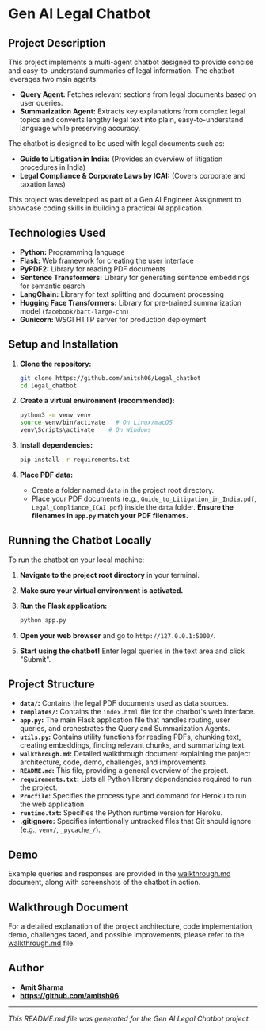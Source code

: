 # Gen AI Legal Chatbot

## Project Description

This project implements a multi-agent chatbot designed to provide concise and easy-to-understand summaries of legal information. The chatbot leverages two main agents:

*   **Query Agent:**  Fetches relevant sections from legal documents based on user queries.
*   **Summarization Agent:** Extracts key explanations from complex legal topics and converts lengthy legal text into plain, easy-to-understand language while preserving accuracy.

The chatbot is designed to be used with legal documents such as:

*   **Guide to Litigation in India:** (Provides an overview of litigation procedures in India)
*   **Legal Compliance & Corporate Laws by ICAI:** (Covers corporate and taxation laws)

This project was developed as part of a Gen AI Engineer Assignment to showcase coding skills in building a practical AI application.

## Technologies Used

*   **Python:** Programming language
*   **Flask:** Web framework for creating the user interface
*   **PyPDF2:** Library for reading PDF documents
*   **Sentence Transformers:** Library for generating sentence embeddings for semantic search
*   **LangChain:** Library for text splitting and document processing
*   **Hugging Face Transformers:** Library for pre-trained summarization model (`facebook/bart-large-cnn`)
*   **Gunicorn:** WSGI HTTP server for production deployment

## Setup and Installation

1.  **Clone the repository:**

    ```bash
    git clone https://github.com/amitsh06/Legal_chatbot
    cd legal_chatbot
    ```
    
2.  **Create a virtual environment (recommended):**

    ```bash
    python3 -m venv venv
    source venv/bin/activate   # On Linux/macOS
    venv\Scripts\activate    # On Windows
    ```

3.  **Install dependencies:**

    ```bash
    pip install -r requirements.txt
    ```

4.  **Place PDF data:**
    *   Create a folder named `data` in the project root directory.
    *   Place your PDF documents (e.g., `Guide_to_Litigation_in_India.pdf`, `Legal_Compliance_ICAI.pdf`) inside the `data` folder. **Ensure the filenames in `app.py` match your PDF filenames.**

## Running the Chatbot Locally

To run the chatbot on your local machine:

1.  **Navigate to the project root directory** in your terminal.
2.  **Make sure your virtual environment is activated.**
3.  **Run the Flask application:**

    ```bash
    python app.py
    ```

4.  **Open your web browser** and go to `http://127.0.0.1:5000/`.
5.  **Start using the chatbot!** Enter legal queries in the text area and click "Submit".

## Project Structure


*   **`data/`:**  Contains the legal PDF documents used as data sources.
*   **`templates/`:** Contains the `index.html` file for the chatbot's web interface.
*   **`app.py`:** The main Flask application file that handles routing, user queries, and orchestrates the Query and Summarization Agents.
*   **`utils.py`:**  Contains utility functions for reading PDFs, chunking text, creating embeddings, finding relevant chunks, and summarizing text.
*   **`walkthrough.md`:**  Detailed walkthrough document explaining the project architecture, code, demo, challenges, and improvements.
*   **`README.md`:**  This file, providing a general overview of the project.
*   **`requirements.txt`:**  Lists all Python library dependencies required to run the project.
*   **`Procfile`:**  Specifies the process type and command for Heroku to run the web application.
*   **`runtime.txt`:**  Specifies the Python runtime version for Heroku.
*   **.gitignore:** Specifies intentionally untracked files that Git should ignore (e.g., `venv/`, `_pycache_/`).

## Demo

Example queries and responses are provided in the [walkthrough.md](walkthrough.md) document, along with screenshots of the chatbot in action.

## Walkthrough Document

For a detailed explanation of the project architecture, code implementation, demo, challenges faced, and possible improvements, please refer to the [walkthrough.md](walkthrough.md) file.


## Author

*  **Amit Sharma**
*  **https://github.com/amitsh06**

---

*This README.md file was generated for the Gen AI Legal Chatbot project.*
